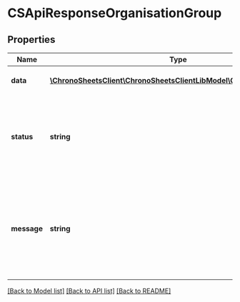 # CSApiResponseOrganisationGroup

## Properties
Name | Type | Description | Notes
------------ | ------------- | ------------- | -------------
**data** | [**\ChronoSheetsClient\ChronoSheetsClientLibModel\CSOrganisationGroup**](CSOrganisationGroup.md) | The main Data of the response | [optional] 
**status** | **string** | The API response status. Indicates if the request was successful, failed or was unauthorised. | [optional] 
**message** | **string** | A message to accompany the response status.  If the Status is failed, this message will hint why it failed and what you need to do. | [optional] 

[[Back to Model list]](../README.md#documentation-for-models) [[Back to API list]](../README.md#documentation-for-api-endpoints) [[Back to README]](../README.md)


